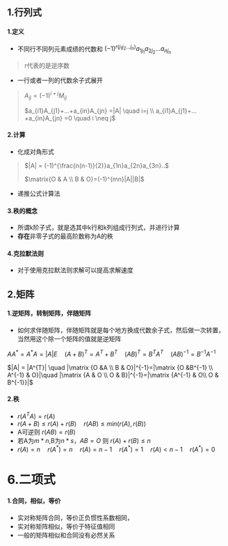 ## 1.行列式

#### 1.定义

*    不同行不同列元素成绩的代数和 $(-1)^{r(j_{1}j_{2} ... j_{n})}a_{1j_{1}}a_{2j_{2}}...a_{nj_{n}}$ 

> r代表的是逆序数

* 一行或者一列的代数余子式展开

> $A_{ij} = (-1)^{i+j}M_{ij}$
>
> $a_{i1}A_{j1}+…+a_{in}A_{jn} =|A| \quad i=j \\ a_{i1}A_{j1}+…+a_{in}A_{jn} =0 \quad i \neq j$

#### 2.计算 

* 化成对角形式

> $|A| = (-1)^{\frac{n(n-1)}{2}}a_{1n}a_{2n}a_{3n}..$
>
> $\matrix{O & A \\ B & O}=(-1)^{mn}|A||B|$ 

* 递推公式计算法

#### 3.秩的概念

* 所谓k阶子式，就是选其中k行和k列组成行列式，并进行计算
* **存在**非零子式的最高阶数称为A的秩

#### 4.克拉默法则
* 对于使用克拉默法则求解可以提高求解速度

## 2.矩阵

#### 1.逆矩阵，转制矩阵，伴随矩阵

* 如何求伴随矩阵，伴随矩阵就是每个地方换成代数余子式，然后做一次转置，当然用这个除一个矩阵的值就是逆矩阵

$AA^{*}=A^{*}A=|A|E \quad (A+B)^{T} = A^{T} + B^{T} \quad (AB)^{T} = B^{T}A^{T} \quad (AB)^{-1} = B^{-1}A^{-1}$

$|A| = |A^{T}| \quad |\matrix {O &A \\ B & O}|^{-1}=|\matrix {O &B^{-1} \\ A^{-1} & O}|\quad |\matrix {A & O \\ O & B}|^{-1}=|\matrix {A^{-1} & O\\ O & B^{-1}}|$

#### 2.秩

* $r(A^{T}A) = r(A)$
* $r(A+B) \leq r(A) + r(B) \quad r(AB) \leq min(r(A) , r(B))$
* A可逆则 $r(AB) = r(B)$
* 若A为$m* n$,B为$n* s$，$AB=O$ 则   $r(A) + r(B) \leq n$
* $r(A)=n \quad r(A^{*})=n \quad r(A)=n-1 \quad r(A^{*})=1 \quad r(A)<n-1 \quad r(A^{*})=0$







# 6.二项式

#### 1.合同，相似，等价

- 实对称矩阵合同，等价正负惯性系数相同，
- 实对称矩阵相似，等价于特征值相同
- 一般的矩阵相似和合同没有必然关系